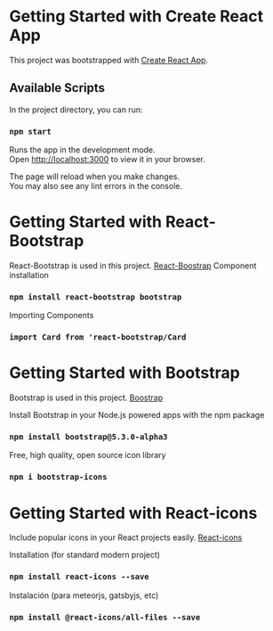 # Getting Started with Create React App

This project was bootstrapped with [Create React App](https://github.com/facebook/create-react-app).

## Available Scripts

In the project directory, you can run:

### `npm start`

Runs the app in the development mode.\
Open [http://localhost:3000](http://localhost:3000) to view it in your browser.

The page will reload when you make changes.\
You may also see any lint errors in the console.

# Getting Started with React-Bootstrap

React-Bootstrap is used in this project. [React-Boostrap](https://react-bootstrap.github.io/)
Component installation

### `npm install react-bootstrap bootstrap`

Importing Components

### `import Card from 'react-bootstrap/Card`

# Getting Started with Bootstrap

Bootstrap is used in this project. [Boostrap](https://getbootstrap.com/)

Install Bootstrap in your Node.js powered apps with the npm package

### `npm install bootstrap@5.3.0-alpha3`

Free, high quality, open source icon library

### `npm i bootstrap-icons`

# Getting Started with React-icons

Include popular icons in your React projects easily. [React-icons](https://react-icons.github.io/react-icons)

Installation (for standard modern project)

### `npm install react-icons --save`

Instalación (para meteorjs, gatsbyjs, etc)

### `npm install @react-icons/all-files --save `

